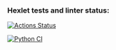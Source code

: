 ### Hexlet tests and linter status:
[![Actions Status](https://github.com/Savin20153/python-project-50/actions/workflows/hexlet-check.yml/badge.svg)](https://github.com/Savin20153/python-project-50/actions)

[![Python CI](https://github.com/Savin20153/python-project-50/actions/workflows/main.yml/badge.svg)](https://github.com/Savin20153/python-project-50/actions/workflows/main.yml)